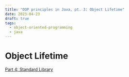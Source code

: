 ```yaml
---
title: "OOP principles in Java, pt. 3: Object Lifetime"
date: 2023-04-23
draft: true
tags:
  - object-oriented-programming
  - java
---
```


# Object Lifetime

[Part 4: Standard Library](/blog/2023/04/oop-in-java-pt4-standard-lib/)
